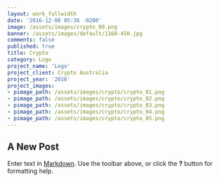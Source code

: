 ```yaml
---
layout: work_fullwidth
date: '2016-12-08 05:36 -0200'
image: /assets/images/crypto_00.png
banner: /assets/images/default/1160-450.jpg
comments: false
published: true
title: Crypto
category: Logo
project_name: 'Logo'
project_client: Crypto Australia
project_year: '2016'
project_images:
- pimage_path: /assets/images/crypto/crypto_01.png
- pimage_path: /assets/images/crypto/crypto_02.png
- pimage_path: /assets/images/crypto/crypto_03.png
- pimage_path: /assets/images/crypto/crypto_04.png
- pimage_path: /assets/images/crypto/crypto_05.png
---
```

## A New Post

Enter text in [Markdown](http://daringfireball.net/projects/markdown/). Use the toolbar above, or click the **?** button for formatting help.
